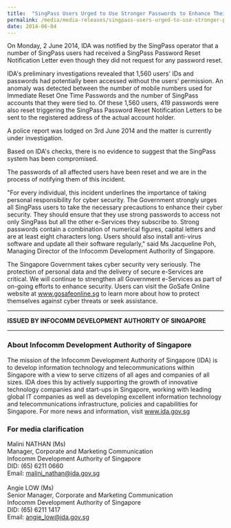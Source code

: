 ```yaml
---
title:  "SingPass Users Urged to Use Stronger Passwords to Enhance Their Cyber Security"
permalink: /media/media-releases/singpass-users-urged-to-use-stronger-passwords-to-enhance-their-cyber-security
date: 2014-06-04
---
```

On Monday, 2 June 2014, IDA was notified by the SingPass operator that a number of SingPass users had received a SingPass Password Reset Notification Letter even though they did not request for any password reset.

IDA's preliminary investigations revealed that 1,560 users' IDs and passwords had potentially been accessed without the users' permission. An anomaly was detected between the number of mobile numbers used for Immediate Reset One Time Passwords and the number of SingPass accounts that they were tied to. Of these 1,560 users, 419 passwords were also reset triggering the SingPass Password Reset Notification Letters to be sent to the registered address of the actual account holder.

A police report was lodged on 3rd June 2014 and the matter is currently under investigation.

Based on IDA's checks, there is no evidence to suggest that the SingPass system has been compromised.

The passwords of all affected users have been reset and we are in the process of notifying them of this incident.

"For every individual, this incident underlines the importance of taking personal responsibility for cyber security. The Government strongly urges all SingPass users to take the necessary precautions to enhance their cyber security. They should ensure that they use strong passwords to access not only SingPass but all the other e-Services they subscribe to. Strong passwords contain a combination of numerical figures, capital letters and are at least eight characters long. Users should also install anti-virus software and update all their software regularly," said Ms Jacqueline Poh, Managing Director of the Infocomm Development Authority of Singapore.

The Singapore Government takes cyber security very seriously. The protection of personal data and the delivery of secure e-Services are critical. We will continue to strengthen all Government e-Services as part of on-going efforts to enhance security. Users can visit the GoSafe Online website at www.gosafeonline.sg to learn more about how to protect themselves against cyber threats or seek assistance.

---

**ISSUED BY INFOCOMM DEVELOPMENT AUTHORITY OF SINGAPORE**

---

### **About Infocomm Development Authority of Singapore**
The mission of the Infocomm Development Authority of Singapore (IDA) is to develop information technology and telecommunications within Singapore with a view to serve citizens of all ages and companies of all sizes. IDA does this by actively supporting the growth of innovative technology companies and start-ups in Singapore, working with leading global IT companies as well as developing excellent information technology and telecommunications infrastructure, policies and capabilities for Singapore. For more news and information, visit www.ida.gov.sg

### **For media clarification**
Malini NATHAN (Ms)
<br>Manager, Corporate and Marketing Communication
<br>Infocomm Development Authority of Singapore 
<br>DID: (65) 6211 0660
<br>Email: malini_nathan@ida.gov.sg
<br>
<br>Angie LOW (Ms)
<br>Senior Manager, Corporate and Marketing Communication
<br>Infocomm Development Authority of Singapore 
<br>DID: (65) 6211 1417
<br>Email: angie_low@ida.gov.sg
